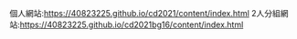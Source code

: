 個人網站:https://40823225.github.io/cd2021/content/index.html
2人分組網站:https://40823225.github.io/cd2021bg16/content/index.html
